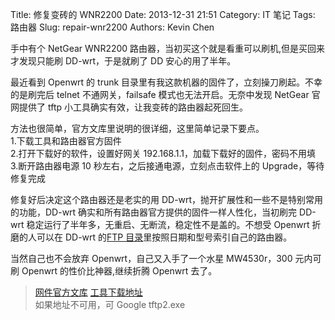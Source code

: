 Title: 修复变砖的 WNR2200
Date: 2013-12-31 21:51
Category: IT 笔记
Tags: 路由器
Slug: repair-wnr2200
Authors: Kevin Chen

手中有个 NetGear WNR2200 路由器，当初买这个就是看重可以刷机,但是买回来才发现只能刷 DD-wrt，于是就刷了 DD 安心的用了半年。

最近看到 Openwrt 的 trunk 目录里有我这款机器的固件了，立刻操刀刷起。不幸的是刷完后 telnet 不通网关，failsafe 模式也无法开启。无奈中发现 NetGear 官网提供了 tftp 小工具确实有效，让我变砖的路由器起死回生。

方法也很简单，官方文库里说明的很详细，这里简单记录下要点。  
1.下载工具和路由器官方固件  
2.打开下载好的软件，设置好网关 192.168.1.1，加载下载好的固件，密码不用填  
3.断开路由器电源 10 秒左右，之后接通电源，立刻点击软件上的 Upgrade，等待修复完成

修复好后决定这个路由器还是老实的用 DD-wrt，抛开扩展性和一些不是特别常用的功能，DD-wrt 确实和所有路由器官方提供的固件一样人性化，当初刷完 DD-wrt 稳定运行了半年多，无重启、无断流，稳定性不是盖的。不想受 Openwrt 折磨的人可以在 DD-wrt 的[FTP 目录][3]里按照日期和型号索引自己的路由器。

当然自己也不会放弃 Openwrt，自己又入手了一个水星 MW4530r，300 元内可刷 Openwrt 的性价比神器,继续折腾 Openwrt 去了。

> [网件官方文库][1] [工具下载地址][2]  
> 如果地址不可用，可 Google tftp2.exe

[1]: http://neclub.netgear.cn/Knowledgebase/Document_detail.aspx?Did=934
[2]: http://www.shadowsoftware.net/shadowgameworld/downloads/tftp2.exe
[3]: ftp://dd-wrt.com/others/eko/BrainSlayer-V24-preSP2
